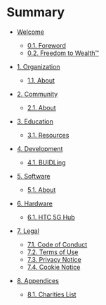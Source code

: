 # Summary

* [Welcome](README.md)

    * [0.1. Foreword](welcome/foreword.md)
    * [0.2. Freedom to Wealth™](welcome/wealth.md)

* [1. Organization]()

    * [1.1. About]()

* [2. Community]()

    * [2.1. About]()

* [3. Education]()

    * [3.1. Resources]()

* [4. Development]()

    * [4.1. BUIDLing]()

* [5. Software]()

    * [5.1. About]()

* [6. Hardware]()

    * [6.1. HTC 5G Hub](https://www.htc.com/us/5g/htc-5g-hub/)

* [7. Legal]()

    * [7.1. Code of Conduct](legal/coc.md)
    * [7.2. Terms of Use]()
    * [7.3. Privacy Notice](legal/privacy.md)
    * [7.4. Cookie Notice]()

* [8. Appendices]()

    * [8.1. Charities List](appendices/charities.md)
